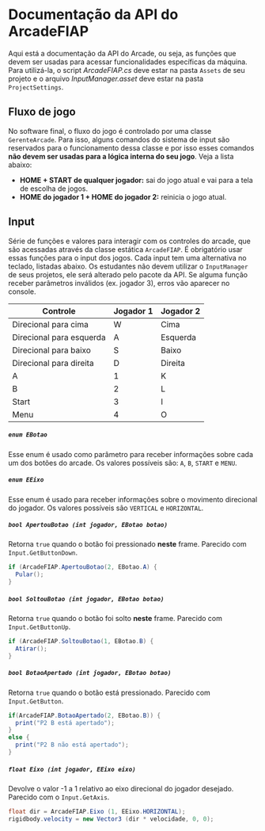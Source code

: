 # Documentação da API do ArcadeFIAP

Aqui está a documentação da API do Arcade, ou seja, as funções que devem ser usadas para acessar funcionalidades específicas da máquina. Para utilizá-la, o script *ArcadeFIAP.cs* deve estar na pasta `Assets` de seu projeto e o arquivo *InputManager.asset* deve estar na pasta `ProjectSettings`.

## Fluxo de jogo
No software final, o fluxo do jogo é controlado por uma classe `GerenteArcade`. Para isso, alguns comandos do sistema de input são reservados para o funcionamento dessa classe e por isso esses comandos **não devem ser usadas para a lógica interna do seu jogo**. Veja a lista abaixo:

- **HOME + START de qualquer jogador:** sai do jogo atual e vai para a tela de escolha de jogos.
- **HOME do jogador 1 + HOME do jogador 2:** reinicia o jogo atual.

## Input

Série de funções e valores para interagir com os controles do arcade, que são acessadas através da classe estática  `ArcadeFIAP`. É obrigatório usar essas funções para o input dos jogos. Cada input tem uma alternativa no teclado, listadas abaixo. Os estudantes não devem utilizar o `InputManager` de seus projetos, ele será alterado pelo pacote da API. Se alguma função receber parâmetros inválidos (ex. jogador 3), erros vão aparecer no console.

Controle | Jogador 1 | Jogador 2
---------|-----------|----------
Direcional para cima | W | Cima
Direcional para esquerda | A | Esquerda
Direcional para baixo | S | Baixo
Direcional para direita | D | Direita
A | 1 | K 
B | 2 | L
Start | 3 | I
Menu | 4 | O

##### `enum EBotao`

Esse enum é usado como parâmetro para receber informações sobre cada um dos botões do arcade. Os valores possíveis são: `A`, `B`, `START` e `MENU`.

##### `enum EEixo`

Esse enum é usado para receber informações sobre o movimento direcional do jogador. Os valores possíveis são `VERTICAL` e  `HORIZONTAL`.

##### `bool ApertouBotao (int jogador, EBotao botao)`

Retorna `true` quando o botão foi pressionado **neste** frame. Parecido com `Input.GetButtonDown`.

```csharp
if (ArcadeFIAP.ApertouBotao(2, EBotao.A) {
  Pular();
}
```

##### `bool SoltouBotao (int jogador, EBotao botao)`

Retorna `true` quando o botão foi solto **neste** frame. Parecido com `Input.GetButtonUp`.

```csharp
if (ArcadeFIAP.SoltouBotao(1, EBotao.B) {
  Atirar();
}
```

##### `bool BotaoApertado (int jogador, EBotao botao)`

Retorna `true` quando o botão está pressionado. Parecido com `Input.GetButton`.

```csharp
if(ArcadeFIAP.BotaoApertado(2, EBotao.B)) {
  print("P2 B está apertado");
}
else {
  print("P2 B não está apertado");
}
```

##### `float Eixo (int jogador, EEixo eixo)`

Devolve o valor -1 a 1 relativo ao eixo direcional do jogador desejado. Parecido com o `Input.GetAxis`.

```csharp
float dir = ArcadeFIAP.Eixo (1, EEixo.HORIZONTAL);
rigidbody.velocity = new Vector3 (dir * velocidade, 0, 0);
```